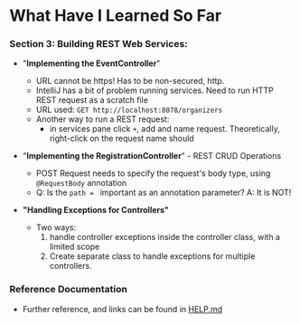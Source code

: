 # What Have I Learned So Far

### Section 3: Building REST Web Services:
  
  
 - "**Implementing the EventController**"
   - URL cannot be https! Has to be non-secured, http.
   - IntelliJ has a bit of problem running services. Need to run HTTP REST request as a scratch file
   - URL used: `GET http://localhost:8078/organizers`
   - Another way to run a REST request:
     - in services pane click `+`, add and name request. Theoretically, right-click on the request name should
  
  
 - "**Implementing the RegistrationController**" - REST CRUD Operations
   - POST Request needs to specify the request's body type, using `@RequestBody` annotation
   - Q: Is the `path = ` important as an annotation parameter?  A: It is NOT!


- **"Handling Exceptions for Controllers"** 
  - Two ways: 
      1) handle controller exceptions inside the controller class, with a limited scope
      1) Create separate class to handle exceptions for multiple controllers.


### Reference Documentation
 * Further reference, and links can be found in [HELP.md](HELP.md) 